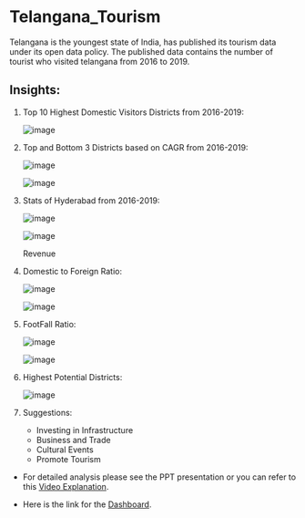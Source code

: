 # Telangana_Tourism
Telangana is the youngest state of India, has published its tourism data under its open data policy. The published data contains the number of tourist who visited telangana from 2016 to 2019.

## Insights:

1. Top 10 Highest Domestic Visitors Districts from 2016-2019:
   
   ![image](https://github.com/Kartik-Lohar/Telangana_Tourism/assets/87935713/6f354dbd-aeba-419a-a5b8-b6683214e332)
 
2. Top and Bottom 3 Districts based on CAGR from 2016-2019:

   ![image](https://github.com/Kartik-Lohar/Telangana_Tourism/assets/87935713/4018bd46-8f34-4d99-856e-85325fa028b3)

   ![image](https://github.com/Kartik-Lohar/Telangana_Tourism/assets/87935713/ff459972-eefb-48f9-ba18-1236acfb154f)

3. Stats of Hyderabad from 2016-2019:

   ![image](https://github.com/Kartik-Lohar/Telangana_Tourism/assets/87935713/a5444eea-09fc-4f38-b938-221e6e5e78cb)

   ![image](https://github.com/Kartik-Lohar/Telangana_Tourism/assets/87935713/a029b627-14c2-42ef-9c78-b3c9f44686d4)

      Revenue

4. Domestic to Foreign Ratio:

   ![image](https://github.com/Kartik-Lohar/Telangana_Tourism/assets/87935713/b5c1250b-128a-49a4-be15-d8dc8cf93204)

   ![image](https://github.com/Kartik-Lohar/Telangana_Tourism/assets/87935713/8566a7fa-7a9d-4759-8312-a5f2ea086713)

5. FootFall Ratio:

   ![image](https://github.com/Kartik-Lohar/Telangana_Tourism/assets/87935713/53837f56-8dff-4257-ae29-4e6608d0e575)

   ![image](https://github.com/Kartik-Lohar/Telangana_Tourism/assets/87935713/9e05cbd4-0574-442d-ab31-3af2b17f73da)

6. Highest Potential Districts:

   ![image](https://github.com/Kartik-Lohar/Telangana_Tourism/assets/87935713/78ad0a5a-b582-4d6d-988e-f2d02fe40cd9)


7. Suggestions:
     * Investing in Infrastructure
     * Business and Trade
     * Cultural Events
     * Promote Tourism

* For detailed analysis please see the PPT presentation or you can refer to this [Video Explanation](https://drive.google.com/file/d/1wQ-0HHEZcKavQEneugKtAmc5Mo-YgPkB/view?usp=sharing).

* Here is the link for the [Dashboard](https://www.novypro.com/project/telanganatouristanalytics-power-bi).
